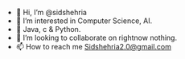 - 👋 Hi, I’m @sidshehria
- 👀 I’m interested in Computer Science, AI.
- 🌱 Java, c & Python.
- 💞️ I’m looking to collaborate on rightnow nothing.
- 📫 How to reach me Sidshehria2.0@gmail.com

<!---
sidshehria/sidshehria is a ✨ special ✨ repository because its `README.md` (this file) appears on your GitHub profile.
You can click the Preview link to take a look at your changes.
--->
